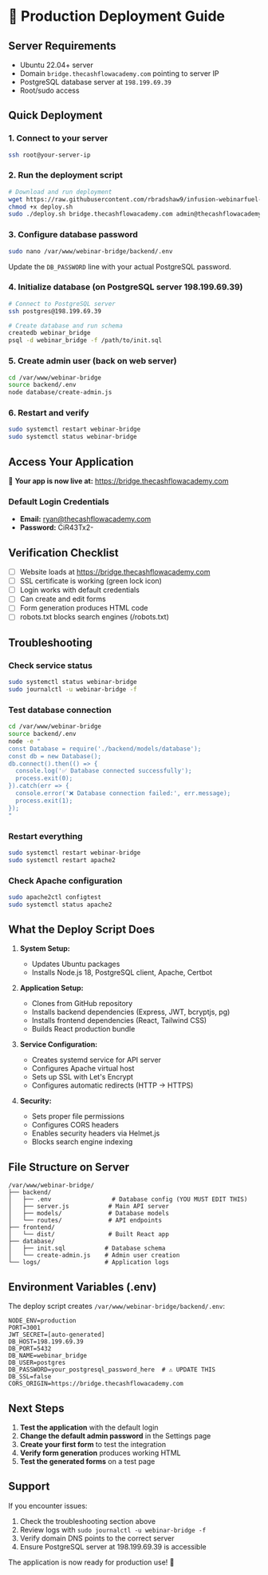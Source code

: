 # 🚀 Production Deployment Guide

## Server Requirements
- Ubuntu 22.04+ server
- Domain `bridge.thecashflowacademy.com` pointing to server IP
- PostgreSQL database server at `198.199.69.39` 
- Root/sudo access

## Quick Deployment

### 1. Connect to your server
```bash
ssh root@your-server-ip
```

### 2. Run the deployment script
```bash
# Download and run deployment
wget https://raw.githubusercontent.com/rbradshaw9/infusion-webinarfuel-constent-reg/main/deploy.sh
chmod +x deploy.sh
sudo ./deploy.sh bridge.thecashflowacademy.com admin@thecashflowacademy.com
```

### 3. Configure database password
```bash
sudo nano /var/www/webinar-bridge/backend/.env
```
Update the `DB_PASSWORD` line with your actual PostgreSQL password.

### 4. Initialize database (on PostgreSQL server 198.199.69.39)
```bash
# Connect to PostgreSQL server
ssh postgres@198.199.69.39

# Create database and run schema
createdb webinar_bridge
psql -d webinar_bridge -f /path/to/init.sql
```

### 5. Create admin user (back on web server)
```bash
cd /var/www/webinar-bridge
source backend/.env
node database/create-admin.js
```

### 6. Restart and verify
```bash
sudo systemctl restart webinar-bridge
sudo systemctl status webinar-bridge
```

## Access Your Application

🎉 **Your app is now live at:** https://bridge.thecashflowacademy.com

### Default Login Credentials
- **Email:** ryan@thecashflowacademy.com
- **Password:** CiR43Tx2-

## Verification Checklist

- [ ] Website loads at https://bridge.thecashflowacademy.com
- [ ] SSL certificate is working (green lock icon)
- [ ] Login works with default credentials
- [ ] Can create and edit forms
- [ ] Form generation produces HTML code
- [ ] robots.txt blocks search engines (/robots.txt)

## Troubleshooting

### Check service status
```bash
sudo systemctl status webinar-bridge
sudo journalctl -u webinar-bridge -f
```

### Test database connection
```bash
cd /var/www/webinar-bridge
source backend/.env
node -e "
const Database = require('./backend/models/database');
const db = new Database();
db.connect().then(() => {
  console.log('✅ Database connected successfully');
  process.exit(0);
}).catch(err => {
  console.error('❌ Database connection failed:', err.message);
  process.exit(1);
});
"
```

### Restart everything
```bash
sudo systemctl restart webinar-bridge
sudo systemctl restart apache2
```

### Check Apache configuration
```bash
sudo apache2ctl configtest
sudo systemctl status apache2
```

## What the Deploy Script Does

1. **System Setup:**
   - Updates Ubuntu packages
   - Installs Node.js 18, PostgreSQL client, Apache, Certbot

2. **Application Setup:**
   - Clones from GitHub repository
   - Installs backend dependencies (Express, JWT, bcryptjs, pg)
   - Installs frontend dependencies (React, Tailwind CSS)
   - Builds React production bundle

3. **Service Configuration:**
   - Creates systemd service for API server
   - Configures Apache virtual host
   - Sets up SSL with Let's Encrypt
   - Configures automatic redirects (HTTP → HTTPS)

4. **Security:**
   - Sets proper file permissions
   - Configures CORS headers
   - Enables security headers via Helmet.js
   - Blocks search engine indexing

## File Structure on Server

```
/var/www/webinar-bridge/
├── backend/
│   ├── .env                 # Database config (YOU MUST EDIT THIS)
│   ├── server.js           # Main API server
│   ├── models/             # Database models
│   └── routes/             # API endpoints
├── frontend/
│   └── dist/               # Built React app
├── database/
│   ├── init.sql           # Database schema
│   └── create-admin.js    # Admin user creation
└── logs/                  # Application logs
```

## Environment Variables (.env)

The deploy script creates `/var/www/webinar-bridge/backend/.env`:

```env
NODE_ENV=production
PORT=3001
JWT_SECRET=[auto-generated]
DB_HOST=198.199.69.39
DB_PORT=5432
DB_NAME=webinar_bridge
DB_USER=postgres
DB_PASSWORD=your_postgresql_password_here  # ⚠️ UPDATE THIS
DB_SSL=false
CORS_ORIGIN=https://bridge.thecashflowacademy.com
```

## Next Steps

1. **Test the application** with the default login
2. **Change the default admin password** in the Settings page
3. **Create your first form** to test the integration
4. **Verify form generation** produces working HTML
5. **Test the generated forms** on a test page

## Support

If you encounter issues:
1. Check the troubleshooting section above
2. Review logs with `sudo journalctl -u webinar-bridge -f`
3. Verify domain DNS points to the correct server
4. Ensure PostgreSQL server at 198.199.69.39 is accessible

The application is now ready for production use! 🎊